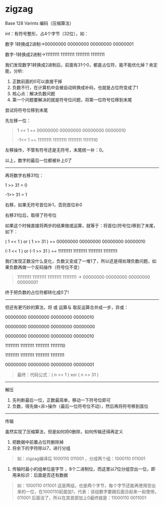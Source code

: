 # zigzag

Base 128 Varints 编码（压缩算法）

int：有符号整形，占4个字节（32位），如：

数字 1转换成2进制\-\>00000000 00000000 00000000 00000001

数字\-1转换成2进制\-\>11111111 11111111 11111111 11111111

我们发现数字1转换成2进制后，前面有31个0，都是占位符，能不能优化掉？肯定能，分析:

1. 正数前面的0可以直接干掉
2. 负数不行，在计算机中会被自动转换成补码，也就是占位符变成了1
3. 核心点：解决负数问题
4. 第一个问题要解决的就是符号位问题，将第一位符号位移到末尾

尝试将符号位移到末尾

先左移一位：

> 1 \<\< 1 == 00000000 00000000 00000000 00000010
> 
> 
> \-1\<\< 1 == 11111111 11111111 11111111 11111110

左移操作，不管有符号还是无符号，末尾统一补：0。

以上，数字的最后一位都被补上0了

---

再将数字右移31位：

1 \>\> 31 = 0

\-1\>\> 31 = 1

右移，如果无符号首位补1，否则首位补0

右移31位后，取得了符号位

如果这个时候直接将两步的结果做或运算，就等于：将首位\(符号位\)移到了末尾，如下：

\( 1 \<\< 1 \) or \( 1 \>\> 31 \) == 00000000 00000000 00000000 00000010

\(\-1 \<\< 1 \) or \(\-1 \>\> 31 \) == 11111111 11111111 11111111 11111111

我们发现正数没什么变化，负数又变成了一堆1了，所以还是得处理负数问题，如果负数再做一个反码操作（符号位不变）

> 11111111 11111111 11111111 11111111 \-\> 00000000 00000000 00000000 00000001

终于把负数的占位符都转化成0了\!

---

但还有更巧妙的算法，将 或 运算与 取反运算合并成一步，异或：

00000000 00000000 00000000 00000010

00000000 00000000 00000000 00000000

00000000 00000000 00000000 00000010

11111111 11111111 11111111 11111110

11111111 11111111 11111111 11111111

00000000 00000000 00000000 00000001

> 最终：代码公式：\( n \<\< 1 \) xor \( n \>\> 31 \)

---

解压

1. 先判断最后一位，正数最简单，移动一下符号位即可
2. 负数，得先做\<非\>操作（最后一位符号位不动），然后再将符号移到首位

---

传输

虽然实现了压缩算法，但是如何将0删除，如何传输还得再定义

1. 把数据中前置占位符删除掉
2. 将余下的字符除以7，进行分组

> 如：zigzag编译后 1000110 011001 ，分成两个组：1000110 011001

1. 传输时最小的组单位是字节 ，8个二进制位，而这里以7位分组空出一位，即用来标识：后面是否还有数据

> 如：1000110 011001 这是两组，也是两个字节，每个字节还能再使用空出来的一位，在1000110前面加1，代表：该组数字要跟后面合起来一起使用，011001 后面没了，所以在其首部加上0最终就是：11000110 0011001

